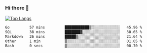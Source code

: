 ### Hi there 👋

<!--
**3Xpl0it3r/3Xpl0it3r** is a ✨ _special_ ✨ repository because its `README.md` (this file) appears on your GitHub profile.

Here are some ideas to get you started:

- 🔭 I’m currently working on ...
- 🌱 I’m currently learning ...
- 👯 I’m looking to collaborate on ...
- 🤔 I’m looking for help with ...
- 💬 Ask me about ...
- 📫 How to reach me: ...
- 😄 Pronouns: ...
- ⚡ Fun fact: ...
-->


[![Top Langs](https://github-readme-stats.vercel.app/api/top-langs/?username=3Xpl0it3r&layout=compact)](https://github.com/3Xpl0it3r/3Xpl0it3r)

<!--START_SECTION:waka-->

```txt
Go         57 mins         ███████████▒░░░░░░░░░░░░░   45.96 %
SQL        38 mins         ███████▓░░░░░░░░░░░░░░░░░   30.65 %
Markdown   26 mins         █████▒░░░░░░░░░░░░░░░░░░░   21.64 %
Other      1 min           ▒░░░░░░░░░░░░░░░░░░░░░░░░   01.05 %
Bash       0 secs          ▒░░░░░░░░░░░░░░░░░░░░░░░░   00.70 %
```

<!--END_SECTION:waka-->
